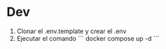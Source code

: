 

# Dev

1. Clonar el .env.template y crear el .env
2. Ejecutar el comando ´´´ docker compose up -d ´´´



